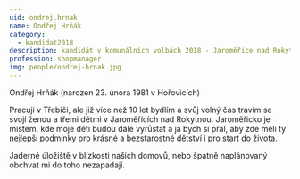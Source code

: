 ```yaml
---
uid: ondrej.hrnak
name: Ondřej Hrňák
category:
  - kandidat2018
description: kandidát v komunálních volbách 2018 - Jaroměřice nad Rokytnou
profession: shopmanager
img: people/ondrej-hrnak.jpg
---
```


Ondřej Hrňák (narozen 23. února 1981 v Hořovicích) 

Pracuji v Třebíči, ale již více než 10 let bydlím a svůj volný čas trávím se svojí ženou a třemi dětmi v Jaroměřících nad Rokytnou. Jaroměřicko je místem, kde moje děti budou dále vyrůstat a já bych si přál, aby zde měli ty nejlepší podmínky pro krásné a bezstarostné dětství i pro start do života.

Jaderné úložiště v blízkosti našich domovů, nebo špatně naplánovaný obchvat mi do toho nezapadají.

